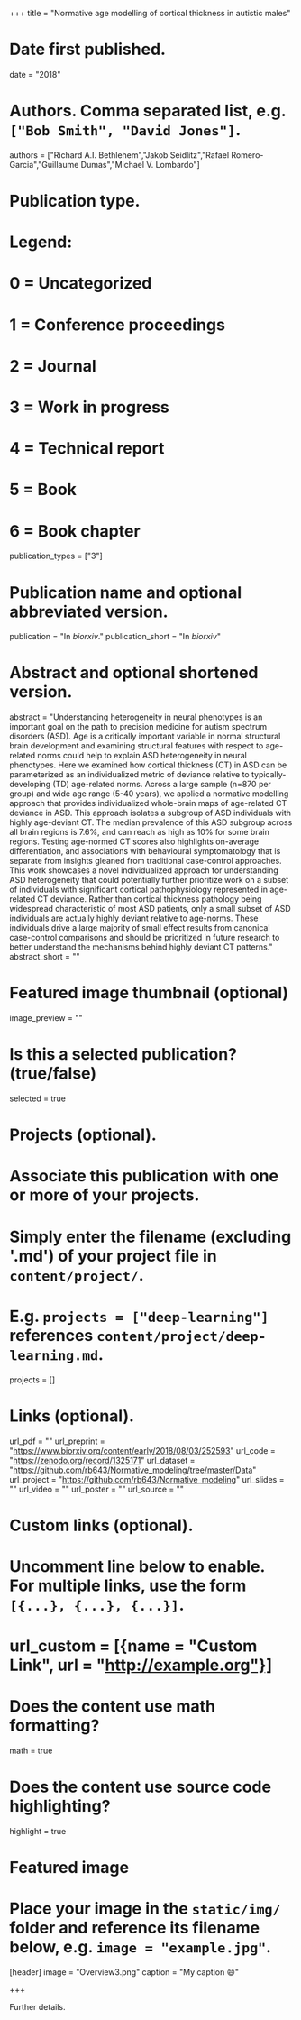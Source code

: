 +++
title = "Normative age modelling of cortical thickness in autistic males"

# Date first published.
date = "2018"

# Authors. Comma separated list, e.g. `["Bob Smith", "David Jones"]`.
authors = ["Richard A.I. Bethlehem","Jakob Seidlitz","Rafael Romero-Garcia","Guillaume Dumas","Michael V. Lombardo"]

# Publication type.
# Legend:
# 0 = Uncategorized
# 1 = Conference proceedings
# 2 = Journal
# 3 = Work in progress
# 4 = Technical report
# 5 = Book
# 6 = Book chapter
publication_types = ["3"]

# Publication name and optional abbreviated version.
publication = "In *biorxiv*."
publication_short = "In *biorxiv*"

# Abstract and optional shortened version.
abstract = "Understanding heterogeneity in neural phenotypes is an important goal on the path to precision medicine for autism spectrum disorders (ASD). Age is a critically important variable in normal structural brain development and examining structural features with respect to age-related norms could help to explain ASD heterogeneity in neural phenotypes. Here we examined how cortical thickness (CT) in ASD can be parameterized as an individualized metric of deviance relative to typically-developing (TD) age-related norms. Across a large sample (n=870 per group) and wide age range (5-40 years), we applied a normative modelling approach that provides individualized whole-brain maps of age-related CT deviance in ASD. This approach isolates a subgroup of ASD individuals with highly age-deviant CT. The median prevalence of this ASD subgroup across all brain regions is 7.6%, and can reach as high as 10% for some brain regions. Testing age-normed CT scores also highlights on-average differentiation, and associations with behavioural symptomatology that is separate from insights gleaned from traditional case-control approaches. This work showcases a novel individualized approach for understanding ASD heterogeneity that could potentially further prioritize work on a subset of individuals with significant cortical pathophysiology represented in age-related CT deviance. Rather than cortical thickness pathology being widespread characteristic of most ASD patients, only a small subset of ASD individuals are actually highly deviant relative to age-norms. These individuals drive a large majority of small effect results from canonical case-control comparisons and should be prioritized in future research to better understand the mechanisms behind highly deviant CT patterns."
abstract_short = ""

# Featured image thumbnail (optional)
image_preview = ""

# Is this a selected publication? (true/false)
selected = true

# Projects (optional).
#   Associate this publication with one or more of your projects.
#   Simply enter the filename (excluding '.md') of your project file in `content/project/`.
#   E.g. `projects = ["deep-learning"]` references `content/project/deep-learning.md`.
projects = []

# Links (optional).
url_pdf = ""
url_preprint = "https://www.biorxiv.org/content/early/2018/08/03/252593"
url_code = "https://zenodo.org/record/1325171"
url_dataset = "https://github.com/rb643/Normative_modeling/tree/master/Data"
url_project = "https://github.com/rb643/Normative_modeling"
url_slides = ""
url_video = ""
url_poster = ""
url_source = ""

# Custom links (optional).
#   Uncomment line below to enable. For multiple links, use the form `[{...}, {...}, {...}]`.
# url_custom = [{name = "Custom Link", url = "http://example.org"}]

# Does the content use math formatting?
math = true

# Does the content use source code highlighting?
highlight = true

# Featured image
# Place your image in the `static/img/` folder and reference its filename below, e.g. `image = "example.jpg"`.
[header]
image = "Overview3.png"
caption = "My caption 😄"

+++

Further details.
